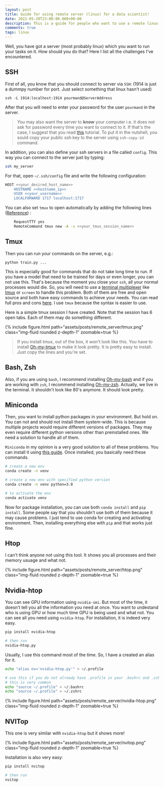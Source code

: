 ```yaml
---
layout: post
title: Guide for using remote server (linux) for a data scientist!
date: 2022-05-20T23:00:00.000+00:00
description: This is a guide for people who want to use a remote linux server for data science stuff.
comments: true
tags: linux
---
```


Well, you have got a server (most probably linux) which you want to run your tasks on it. How should you do that?
Here I list all the challenges I've encountered.


## SSH

First of all, you know that you should connect to server via `SSH`: (1914 is just a dummpy number for port. Just select something that linux hasn't used)

    ssh -L 1914:localhost:1914 pourmand@ServerAddress

After that you will need to enter your password for the user `pourmand` in the server. 

> You may also want the server to **know** your computer i.e. it does not ask for password every time you want to connect to it.
> If that's the case, I suggest that you read [this](https://linuxhandbook.com/add-ssh-public-key-to-server/) tutorial. To put it in the nutshell, you sould copy your public ssh key to the server using `ssh-copy-id` command. 

In addition, you can also define your ssh servers in a file called `config`. This way you can connect to the server just by typing:

```bash
ssh my_server
```

For that, open `~/.ssh/config` file and write the following configuration:

```bash
HOST <<your_desired_host_name>>
	HOSTNAME <<hostname_ip>>
	USER <<your_username>>
	LOCALFORWARD 1717 localhost:1717
```

You can also set `tmux` to open automatically by adding the following lines ([Reference](https://stackoverflow.com/questions/27613209/how-to-automatically-start-tmux-on-ssh-session)) :

```bash
    RequestTTY yes 
    RemoteCommand tmux new -A -s <<your_tmux_session_name>>
```

## Tmux

Then you can run your commands on the server, e.g.:

    python train.py ...

This is especially good for commands that do not take long time to run. If you have a model that need to be trained for days or even longer, you can not use this. That's because the moment you close your `ssh`, all your normal processes would die. So, you will need to use a [terminal multiplexer](https://wiki.archlinux.org/title/List_of_applications#Terminal_multiplexers) like [tmux](https://github.com/tmux/tmux/wiki) or `screen` to handle this problem. Both of them are free and open source and both have easy commands to achieve your needs. You can read full pros and cons [here](https://superuser.com/questions/236158/tmux-vs-screen). I use `tmux` because the syntax is easier to use.

Here is a simple tmux session I have created. Note that the session has 6 open tabs. Each of them may do something different. 

{% include figure.html path="assets/posts/remote_server/tmux.png" class="img-fluid rounded z-depth-1" zoomable=true %}

> If you install tmux, out of the box, it won't look like this. You have to install [Oh-my-tmux](https://github.com/gpakosz/.tmux) to make it look pretty. It is pretty easy to install. Just copy the lines and you're set. 

## Bash, Zsh

Also, if you are using `bash`, I recommend installing [Oh-my-bash](https://github.com/ohmybash/oh-my-bash) and if you are working with `zsh`, I recommend installing [Oh-my-zsh](https://github.com/ohmyzsh/ohmyzsh). Actually, we live in the terminal. It shouldn't look like 80's anymore. It should look pretty.

## Miniconda 

Then, you want to install python packages in your environment. But hold on. You can not and should not install them system-wide. This is because multiple projects would require different versions of packages. They may even require different python versions other than preinstalled ones. We need a solution to handle all of them. 

`Miniconda` in my opinion is a very good solution to all of these problems. You can install it using [this guide](https://docs.conda.io/projects/conda/en/latest/user-guide/install/linux.html). Once installed, you basically need these commands. 

```bash
# create a new env
conda create -n venv

# create a new env with specified python version
conda create -n venv python=3.8

# to activate the env
conda activate venv
```

Now for package installation, you can use both `conda install` and `pip install`. Some people say that you shouldn't use both of them because it may cause problems. I just tend to use conda for creating and activating environment. Then, installing everything else with `pip` and that works just fine.

## Htop

I can't think anyone not using this tool. It shows you all processes and their memory usuage and what not. 

{% include figure.html path="assets/posts/remote_server/htop.png" class="img-fluid rounded z-depth-1" zoomable=true %}

## Nvidia-htop

You can see GPU information using `nvidia-smi`. But most of the time, it doesn't tell you all the information you need at once. You want to undestand who is using GPU or how much time GPU is being used and what not. You can see all you need using `nvidia-htop`. For installation, it is indeed very easy. 

```bash
pip install nvidia-htop

# then run
nvidia-htop.py
```

Usually, I use this command most of the time. So, I have a created an alias for it.

```bash
echo "alias nv='nvidia-htop.py'" > ~/.profile

# use this if you do not already have .profile in your .bashrc and .zshrc
# this is very common
echo "source ~/.profile" > ~/.bashrc
echo "source ~/.profile" > ~/.zshrc
```

{% include figure.html path="assets/posts/remote_server/nvidia-htop.png" class="img-fluid rounded z-depth-1" zoomable=true %}

## NVITop

This one is very similar with `nvidia-htop` but it shows more! 

{% include figure.html path="assets/posts/remote_server/nvitop.png" class="img-fluid rounded z-depth-1" zoomable=true %}

Installation is also very easy:
```bash
pip install nvitop

# then run
nvitop
```